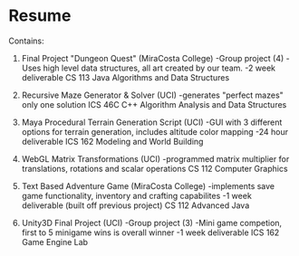 # Resume

Contains:

1) Final Project "Dungeon Quest"  (MiraCosta College)
   -Group project (4)
   -Uses high level data structures, all art created by our team.
   -2 week deliverable
   CS 113 Java Algorithms and Data Structures
   
2) Recursive Maze Generator & Solver (UCI)
   -generates "perfect mazes" only one solution
   ICS 46C C++ Algorithm Analysis and Data Structures
   
3) Maya Procedural Terrain Generation Script (UCI)
   -GUI with 3 different options for terrain generation, includes altitude color mapping
   -24 hour deliverable
   ICS 162 Modeling and World Building
   
4) WebGL Matrix Transformations (UCI)
   -programmed matrix multiplier for translations, rotations and scalar operations
   CS 112 Computer Graphics
   
5) Text Based Adventure Game (MiraCosta College)
   -implements save game functionality, inventory and crafting capabilites
   -1 week deliverable (built off previous project)
   CS 112 Advanced Java
   
6) Unity3D Final Project (UCI)
   -Group project (3)
   -Mini game competion, first to 5 minigame wins is overall winner
   -1 week deliverable
   ICS 162 Game Engine Lab
